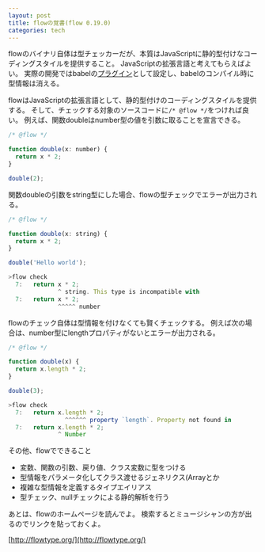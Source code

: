 ```yaml
---
layout: post
title: flowの覚書(flow 0.19.0)
categories: tech
---
```


flowのバイナリ自体は型チェッカーだが、本質はJavaScriptに静的型付けなコーディングスタイルを提供すること。
JavaScriptの拡張言語と考えてもらえばよい。
実際の開発ではbabelの[プラグイン](https://www.npmjs.com/package/babel-plugin-transform-flow-strip-types)として設定し、babelのコンパイル時に型情報は消える。

flowはJavaScriptの拡張言語として、静的型付けのコーディングスタイルを提供する。
そして、チェックする対象のソースコードに`/* @flow */`をつければ良い。
例えば、関数doubleはnumber型の値を引数に取ることを宣言できる。

```js
/* @flow */

function double(x: number) {
  return x * 2;
}

double(2);
```


関数doubleの引数をstring型にした場合、flowの型チェックでエラーが出力される。

```js
/* @flow */

function double(x: string) {
  return x * 2;
}

double('Hello world');

>flow check
  7:   return x * 2;
              ^ string. This type is incompatible with
  7:   return x * 2;
              ^^^^^ number
```


flowのチェック自体は型情報を付けなくても賢くチェックする。
例えば次の場合は、number型にlengthプロパティがないとエラーが出力される。

```js
/* @flow */

function double(x) {
  return x.length * 2;
}

double(3);

>flow check
  7:   return x.length * 2;
                ^^^^^^ property `length`. Property not found in
  7:   return x.length * 2;
              ^ Number
```


その他、flowでできること

* 変数、関数の引数、戻り値、クラス変数に型をつける
* 型情報をパラメータ化してクラス渡せるジェネリクス(Arrayとか
* 複雑な型情報を定義するタイプエイリアス
* 型チェック、nullチェックによる静的解析を行う

あとは、flowのホームページを読んでよ。
検索するとミュージシャンの方が出るのでリンクを貼っておくよ。

[http://flowtype.org/](http://flowtype.org/)
